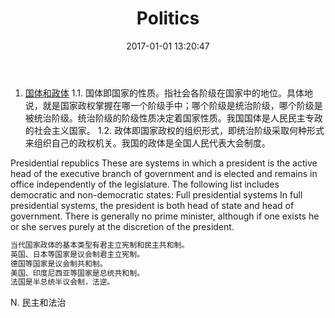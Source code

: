 ﻿---
title: Politics
date: 2017-01-01 13:20:47
tags:
---

1. [国体和政体](http://www.zhihu.com/question/29536307)
1.1. 国体即国家的性质。指社会各阶级在国家中的地位。具体地说，就是国家政权掌握在哪一个阶级手中；哪个阶级是统治阶级，哪个阶级是被统治阶级。统治阶级的阶级性质决定着国家性质。我国国体是人民民主专政的社会主义国家。
1.2. 政体即国家政权的组织形式，即统治阶级采取何种形式来组织自己的政权机关。我国的政体是全国人民代表大会制度。

Presidential republics
These are systems in which a president is the active head of the executive branch of government and is elected and remains in office independently of the legislature. The following list includes democratic and non-democratic states:
Full presidential systems
In full presidential systems, the president is both head of state and head of government. There is generally no prime minister, although if one exists he or she serves purely at the discretion of the president.

``` bash
当代国家政体的基本类型有君主立宪制和民主共和制。
英国、日本等国家是议会制君主立宪制。
德国等国家是议会制共和制。
美国、印度尼西亚等国家是总统共和制。
法国是半总统半议会制，法逆。 
```

N. 民主和法治

